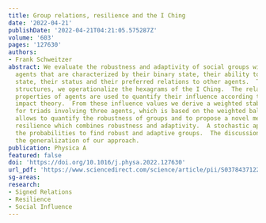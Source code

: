 ```yaml
---
title: Group relations, resilience and the I Ching
date: '2022-04-21'
publishDate: '2022-04-21T04:21:05.575287Z'
volume: '603'
pages: '127630'
authors:
- Frank Schweitzer
abstract: We evaluate the robustness and adaptivity of social groups with heterogeneous
  agents that are characterized by their binary state, their ability to change this
  state, their status and their preferred relations to other agents.  To define group
  structures, we operationalize the hexagrams of the I Ching.  The relations and
  properties of agents are used to quantify their influence according to the social
  impact theory.  From these influence values we derive a weighted stability measure
  for triads involving three agents, which is based on the weighted balance theory.  It
  allows to quantify the robustness of groups and to propose a novel measure for group
  resilience which combines robustness and adaptivity.  A stochastic approach determines
  the probabilities to find robust and adaptive groups.  The discussion focuses on
  the generalization of our approach.
publication: Physica A
featured: false
doi: 'https://doi.org/10.1016/j.physa.2022.127630'
url_pdf: 'https://www.sciencedirect.com/science/article/pii/S0378437122004265'
sg-areas:
research:
- Signed Relations
- Resilience
- Social Influence
---
```

